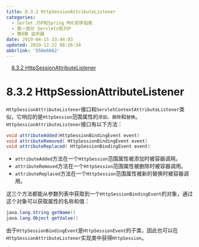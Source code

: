 ```yaml
---
title: 8.3.2 HttpSessionAttributeListener
categories: 
  - Serlet JSP和Spring MVC初学指南
  - 第一部分 Servlets和JSP
  - 第8章 监听器
date: 2019-04-15 13:44:03
updated: 2019-12-22 08:26:34
abbrlink: '558e6662'
---
```

<div id='my_toc'><a href="/JavaReadingNotes/558e6662/#8-3-2-HttpSessionAttributeListener" class="header_1">8.3.2 HttpSessionAttributeListener</a><br></div>
<style>.header_1{margin-left: 1em;}.header_2{margin-left: 2em;}.header_3{margin-left: 3em;}.header_4{margin-left: 4em;}.header_5{margin-left: 5em;}.header_6{margin-left: 6em;}</style>
<!--more-->
<script>if (navigator.platform.search('arm')==-1){document.getElementById('my_toc').style.display = 'none';}var e,p = document.getElementsByTagName('p');while (p.length>0) {e = p[0];e.parentElement.removeChild(e);}</script>

<!--end-->
# 8.3.2 HttpSessionAttributeListener #
`HttpSessionAttributeListener`接口和`ServletContextAttributeListener`类似，它响应的是`HttpSession`范围属性的`添加`、`删除`和`替换`。
`HttpSessionAttributeListener`接口有以下方法：
```java
void attributeAdded(HttpSessionBindingEvent event)
void attributeRemoved( HttpSessionBindingEvent event)
void attributeReplaced( HttpSessionBindingEvent event)
```
- `attributeAdded`方法在一个`HttpSession`范围属性被添加时被容器调用。
- `attributeRemoved`方法在一个`HttpSession`范围属性被删除时被容器调用。
- `attributeReplaced`方法在一个`HttpSession`范围属性被新的替换时被容器调用。

这三个方法都能从参数列表中获取到一个`HttpSessionBindingEvent`的对象，通过这个对象可以获取属性的名称和值：
```java
java.lang.String getName()
java.lang.Object getValue()
```
由于`HttpSessionBindingEvent`是`HttpSessionEvent`的子类，因此也可以在`HttpSessionAttributeListener`实现类中获得`HttpSession`。

